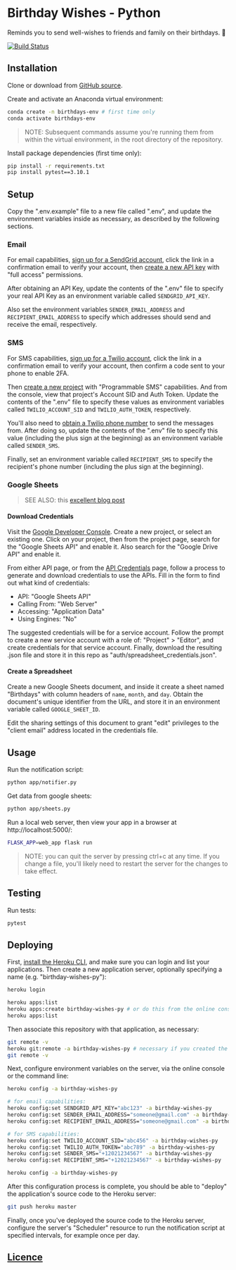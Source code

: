 # Birthday Wishes - Python

Reminds you to send well-wishes to friends and family on their birthdays. :tada:

[![Build Status](https://travis-ci.com/s2t2/birthday-wishes-py.svg?branch=master)](https://travis-ci.com/s2t2/birthday-wishes-py)

## Installation

Clone or download from [GitHub source](https://github.com/s2t2/birthday-wishes-py).

Create and activate an Anaconda virtual environment:

```sh
conda create -n birthdays-env # first time only
conda activate birthdays-env
```

> NOTE: Subsequent commands assume you're running them from within the virtual environment, in the root directory of the repository.

Install package dependencies (first time only):

```sh
pip install -r requirements.txt
pip install pytest==3.10.1
```

## Setup

Copy the ".env.example" file to a new file called ".env", and update the environment variables inside as necessary, as described by the following sections.

### Email

For email capabilities, [sign up for a SendGrid account](https://signup.sendgrid.com/), click the link in a confirmation email to verify your account, then [create a new API key](https://app.sendgrid.com/settings/api_keys) with "full access" permissions.

After obtaining an API Key, update the contents of the ".env" file to specify your real API Key as an environment variable called `SENDGRID_API_KEY`.

Also set the environment variables `SENDER_EMAIL_ADDRESS` and `RECIPIENT_EMAIL_ADDRESS` to specify which addresses should send and receive the email, respectively.

### SMS

For SMS capabilities, [sign up for a Twilio account](https://www.twilio.com/try-twilio), click the link in a confirmation email to verify your account, then confirm a code sent to your phone to enable 2FA.

Then [create a new project](https://www.twilio.com/console/projects/create) with "Programmable SMS" capabilities. And from the console, view that project's Account SID and Auth Token. Update the contents of the ".env" file to specify these values as environment variables called `TWILIO_ACCOUNT_SID` and `TWILIO_AUTH_TOKEN`, respectively.

You'll also need to [obtain a Twilio phone number](https://www.twilio.com/console/sms/getting-started/build) to send the messages from. After doing so, update the contents of the ".env" file to specify this value (including the plus sign at the beginning) as an environment variable called `SENDER_SMS`.

Finally, set an environment variable called `RECIPIENT_SMS` to specify the recipient's phone number (including the plus sign at the beginning).

### Google Sheets

> SEE ALSO: this [excellent blog post](https://www.twilio.com/blog/2017/02/an-easy-way-to-read-and-write-to-a-google-spreadsheet-in-python.html)

#### Download Credentials

Visit the [Google Developer Console](https://console.developers.google.com/cloud-resource-manager). Create a new project, or select an existing one. Click on your project, then from the project page, search for the "Google Sheets API" and enable it. Also search for the "Google Drive API" and enable it.

From either API page, or from the [API Credentials](https://console.developers.google.com/apis/credentials) page, follow a process to generate and download credentials to use the APIs. Fill in the form to find out what kind of credentials:

  + API: "Google Sheets API"
  + Calling From: "Web Server"
  + Accessing: "Application Data"
  + Using Engines: "No"

The suggested credentials will be for a service account. Follow the prompt to create a new service account with a role of: "Project" > "Editor", and create credentials for that service account. Finally, download the resulting .json file and store it in this repo as "auth/spreadsheet_credentials.json".

#### Create a Spreadsheet

Create a new Google Sheets document, and inside it create a sheet named "Birthdays" with column headers of `name`, `month`, and `day`. Obtain the document's unique identifier from the URL, and store it in an environment variable called `GOOGLE_SHEET_ID`.

Edit the sharing settings of this document to grant "edit" privileges to the "client email" address located in the credentials file.

## Usage

Run the notification script:

```sh
python app/notifier.py
```

Get data from google sheets:

```sh
python app/sheets.py
```

Run a local web server, then view your app in a browser at http://localhost:5000/:

```sh
FLASK_APP=web_app flask run
```

> NOTE: you can quit the server by pressing ctrl+c at any time. If you change a file, you'll likely need to restart the server for the changes to take effect.

## Testing

Run tests:

```sh
pytest
```

## Deploying

First, [install the Heroku CLI](https://devcenter.heroku.com/articles/heroku-cli#download-and-install), and make sure you can login and list your applications. Then create a new application server, optionally specifying a name (e.g. "birthday-wishes-py"):

```sh
heroku login

heroku apps:list
heroku apps:create birthday-wishes-py # or do this from the online console
heroku apps:list
```

Then associate this repository with that application, as necessary:

```sh
git remote -v
heroku git:remote -a birthday-wishes-py # necessary if you created the app from the online console
git remote -v
```

Next, configure environment variables on the server, via the online console or the command line:

```sh
heroku config -a birthday-wishes-py

# for email capabilities:
heroku config:set SENDGRID_API_KEY="abc123" -a birthday-wishes-py
heroku config:set SENDER_EMAIL_ADDRESS="someone@gmail.com" -a birthday-wishes-py
heroku config:set RECIPIENT_EMAIL_ADDRESS="someone@gmail.com" -a birthday-wishes-py

# for SMS capabilities:
heroku config:set TWILIO_ACCOUNT_SID="abc456" -a birthday-wishes-py
heroku config:set TWILIO_AUTH_TOKEN="abc789" -a birthday-wishes-py
heroku config:set SENDER_SMS="+12021234567" -a birthday-wishes-py
heroku config:set RECIPIENT_SMS="+12021234567" -a birthday-wishes-py

heroku config -a birthday-wishes-py
```

After this configuration process is complete, you should be able to "deploy" the application's source code to the Heroku server:

```sh
git push heroku master
```

Finally, once you've deployed the source code to the Heroku server, configure the server's "Scheduler" resource to run the notification script at specified intervals, for example once per day.

## [Licence](/LICENSE.md)
